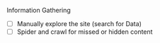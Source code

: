 Information Gathering

- [ ] Manually explore the site (search for Data) 
- [ ] Spider and crawl for missed or hidden content
